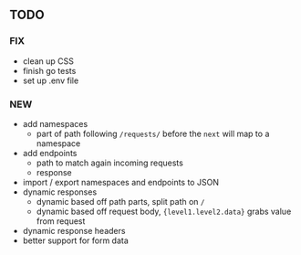 ## TODO

### FIX

- clean up CSS
- finish go tests
- set up .env file

### NEW

 - add namespaces
   - part of path following `/requests/` before the `next` will map to a namespace
 - add endpoints
   - path to match again incoming requests
   - response
 - import / export namespaces and endpoints to JSON
 - dynamic responses
   - dynamic based off path parts, split path on `/`
   - dynamic based off request body, `{level1.level2.data}` grabs value from request
 - dynamic response headers
 - better support for form data
